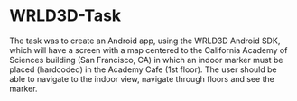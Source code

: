 # WRLD3D-Task

The task was to create an Android app, using the WRLD3D Android SDK, which will have a screen with a map centered to the California Academy of Sciences building (San Francisco, CA) in which an indoor marker must be placed (hardcoded) in the Academy Cafe (1st floor).
The user should be able to navigate to the indoor view, navigate through floors and see the marker.
